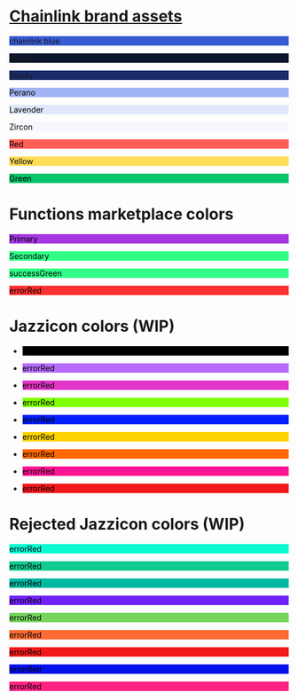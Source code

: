 # [Chainlink brand assets](https://chain.link/brand-assets)

<p style="background-color:#375bd2">chainlink blue</p>
<p style="background-color:#0c162c">Mirage</p>
<p style="background-color:#1a2b6b">Biscay</p>
<p style="background-color:#a0b3f2;color:black">Perano</p>
<p style="background-color:#dfe7fb;color:black">Lavender</p>
<p style="background-color:#f5f7fd;color:black">Zircon</p>
<p style="background-color:#ff5e57;color:black">Red</p>
<p style="background-color:#ffdd59;color:black">Yellow</p>
<p style="background-color:#05c46b;color:black">Green</p>

# Functions marketplace colors

<p style="background-color:#a536e1;color:black">Primary</p>
<p style="background-color:#31ff87;color:black">Secondary</p>
<p style="background-color:#31ff87;color:black">successGreen</p>
<p style="background-color:#ff3131;color:black">errorRed</p>

# Jazzicon colors (WIP)

* <p style="background-color:#000000;color:black">errorRed</p>
* <p style="background-color:#b76cfd;color:black">errorRed</p>
* <p style="background-color:#e136c7;color:black">errorRed</p>
* <p style="background-color:#7FFF00;color:black">errorRed</p>

[//]: # (* <p style="background-color:#31ff87;color:black">errorRed</p>)

* <p style="background-color:#011FFD;color:black">errorRed</p>
* <p style="background-color:#FFD300;color:black">errorRed</p>
* <p style="background-color:#ff6700;color:black">errorRed</p>
* <p style="background-color:#ff1494;color:black">errorRed</p>
* <p style="background-color:#F21A1D;color:black">errorRed</p>

# Rejected Jazzicon colors (WIP)

<p style="background-color:#09FBD3;color:black">errorRed</p>
<p style="background-color:#13CA91;color:black">errorRed</p>
<p style="background-color:#02B8A2;color:black">errorRed</p>
<p style="background-color:#7122FA;color:black">errorRed</p>
<p style="background-color:#75D55D;color:black">errorRed</p>
<p style="background-color:#FE6B35;color:black">errorRed</p>
<p style="background-color:#F21A1D;color:black">errorRed</p>
<p style="background-color:#0310EA;color:black">errorRed</p>
<p style="background-color:#FF2281;color:black">errorRed</p>

